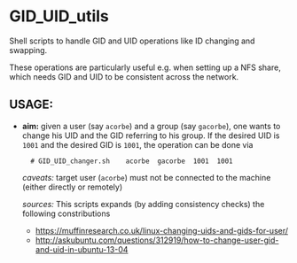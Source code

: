 GID_UID_utils
=============

Shell scripts to handle GID and UID operations like ID changing and swapping.

These operations are particularly useful e.g. when setting up a NFS share, which needs GID and UID to be consistent across the network.


USAGE:
---------------

+ **aim:** given a user (say `acorbe`) and a group (say `gacorbe`), one wants to change his UID and the GID referring to his group. If the desired UID is `1001` and the desired GID is `1001`, the operation can be done via
        
        # GID_UID_changer.sh    acorbe  gacorbe  1001  1001
  *caveats:* target user (`acorbe`) must not be connected to the machine (either directly or remotely)

  *sources:* This scripts expands (by adding consistency checks) the following constributions
    
  + https://muffinresearch.co.uk/linux-changing-uids-and-gids-for-user/
  + http://askubuntu.com/questions/312919/how-to-change-user-gid-and-uid-in-ubuntu-13-04
  
  
 
